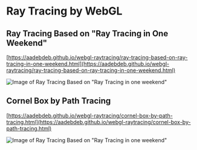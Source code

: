 # Ray Tracing by WebGL

## Ray Tracing Based on "Ray Tracing in One Weekend"

[https://aadebdeb.github.io/webgl-raytracing/ray-tracing-based-on-ray-tracing-in-one-weekend.html](https://aadebdeb.github.io/webgl-raytracing/ray-tracing-based-on-ray-tracing-in-one-weekend.html)

![Image of Ray Tracing Based on "Ray Tracing in one weekend"](https://aadebdeb.github.io/webgl-raytracing/screenshots/ray-tracing-based-on-ray-tracing-in-one-weekend.png)

## Cornel Box by Path Tracing

[https://aadebdeb.github.io/webgl-raytracing/cornel-box-by-path-tracing.html](https://aadebdeb.github.io/webgl-raytracing/cornel-box-by-path-tracing.html)

![Image of Ray Tracing Based on "Ray Tracing in one weekend"](https://aadebdeb.github.io/webgl-raytracing/screenshots/cornel-box-by-path-tracing.png)
